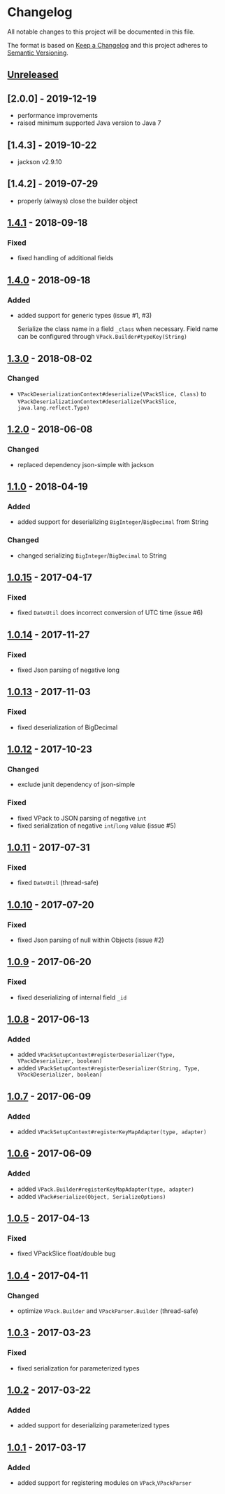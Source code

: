 # Changelog

All notable changes to this project will be documented in this file.

The format is based on [Keep a Changelog](http://keepachangelog.com/en/1.0.0/) and this project adheres to [Semantic Versioning](http://semver.org/spec/v2.0.0.html).

## [Unreleased]

## [2.0.0] - 2019-12-19

- performance improvements
- raised minimum supported Java version to Java 7

## [1.4.3] - 2019-10-22

- jackson v2.9.10

## [1.4.2] - 2019-07-29

- properly (always) close the builder object

## [1.4.1] - 2018-09-18

### Fixed

- fixed handling of additional fields

## [1.4.0] - 2018-09-18

### Added

- added support for generic types (issue #1, #3)

  Serialize the class name in a field `_class` when necessary. Field name can be configured through `VPack.Builder#typeKey(String)`

## [1.3.0] - 2018-08-02

### Changed

- `VPackDeserializationContext#deserialize(VPackSlice, Class)` to `VPackDeserializationContext#deserialize(VPackSlice, java.lang.reflect.Type)`

## [1.2.0] - 2018-06-08

### Changed

- replaced dependency json-simple with jackson

## [1.1.0] - 2018-04-19

### Added

- added support for deserializing `BigInteger`/`BigDecimal` from String

### Changed

- changed serializing `BigInteger`/`BigDecimal` to String

## [1.0.15] - 2017-04-17

### Fixed

- fixed `DateUtil` does incorrect conversion of UTC time (issue #6)

## [1.0.14] - 2017-11-27

### Fixed

- fixed Json parsing of negative long

## [1.0.13] - 2017-11-03

### Fixed

- fixed deserialization of BigDecimal

## [1.0.12] - 2017-10-23

### Changed

- exclude junit dependency of json-simple

### Fixed

- fixed VPack to JSON parsing of negative `int`
- fixed serialization of negative `int`/`long` value (issue #5)

## [1.0.11] - 2017-07-31

### Fixed

- fixed `DateUtil` (thread-safe)

## [1.0.10] - 2017-07-20

### Fixed

- fixed Json parsing of null within Objects (issue #2)

## [1.0.9] - 2017-06-20

### Fixed

- fixed deserializing of internal field `_id`

## [1.0.8] - 2017-06-13

### Added

- added `VPackSetupContext#registerDeserializer(Type, VPackDeserializer, boolean)`
- added `VPackSetupContext#registerDeserializer(String, Type, VPackDeserializer, boolean)`

## [1.0.7] - 2017-06-09

### Added

- added `VPackSetupContext#registerKeyMapAdapter(type, adapter)`

## [1.0.6] - 2017-06-09

### Added

- added `VPack.Builder#registerKeyMapAdapter(type, adapter)`
- added `VPack#serialize(Object, SerializeOptions)`

## [1.0.5] - 2017-04-13

### Fixed

- fixed VPackSlice float/double bug

## [1.0.4] - 2017-04-11

### Changed

- optimize `VPack.Builder` and `VPackParser.Builder` (thread-safe)

## [1.0.3] - 2017-03-23

### Fixed

- fixed serialization for parameterized types

## [1.0.2] - 2017-03-22

### Added

- added support for deserializing parameterized types

## [1.0.1] - 2017-03-17

### Added

- added support for registering modules on `VPack`,`VPackParser`

[unreleased]: https://github.com/arangodb/java-velocypack/compare/1.4.1...HEAD
[1.4.1]: https://github.com/arangodb/java-velocypack/compare/1.4.0...1.4.1
[1.4.0]: https://github.com/arangodb/java-velocypack/compare/1.3.0...1.4.0
[1.3.0]: https://github.com/arangodb/java-velocypack/compare/2.3.1...1.3.0
[1.2.0]: https://github.com/arangodb/java-velocypack/compare/1.1.0...1.2.0
[1.1.0]: https://github.com/arangodb/java-velocypack/compare/1.0.15...1.1.0
[1.0.15]: https://github.com/arangodb/java-velocypack/compare/1.0.14...1.0.15
[1.0.14]: https://github.com/arangodb/java-velocypack/compare/1.0.13...1.0.14
[1.0.13]: https://github.com/arangodb/java-velocypack/compare/1.0.12...1.0.13
[1.0.12]: https://github.com/arangodb/java-velocypack/compare/1.0.11...1.0.12
[1.0.11]: https://github.com/arangodb/java-velocypack/compare/1.0.10...1.0.11
[1.0.10]: https://github.com/arangodb/java-velocypack/compare/1.0.9...1.0.10
[1.0.9]: https://github.com/arangodb/java-velocypack/compare/1.0.8...1.0.9
[1.0.8]: https://github.com/arangodb/java-velocypack/compare/1.0.7...1.0.8
[1.0.7]: https://github.com/arangodb/java-velocypack/compare/1.0.6...1.0.7
[1.0.6]: https://github.com/arangodb/java-velocypack/compare/1.0.5...1.0.6
[1.0.5]: https://github.com/arangodb/java-velocypack/compare/1.0.4...1.0.5
[1.0.4]: https://github.com/arangodb/java-velocypack/compare/1.0.3...1.0.4
[1.0.3]: https://github.com/arangodb/java-velocypack/compare/1.0.2...1.0.3
[1.0.2]: https://github.com/arangodb/java-velocypack/compare/1.0.1...1.0.2
[1.0.1]: https://github.com/arangodb/java-velocypack/compare/1.0.1
